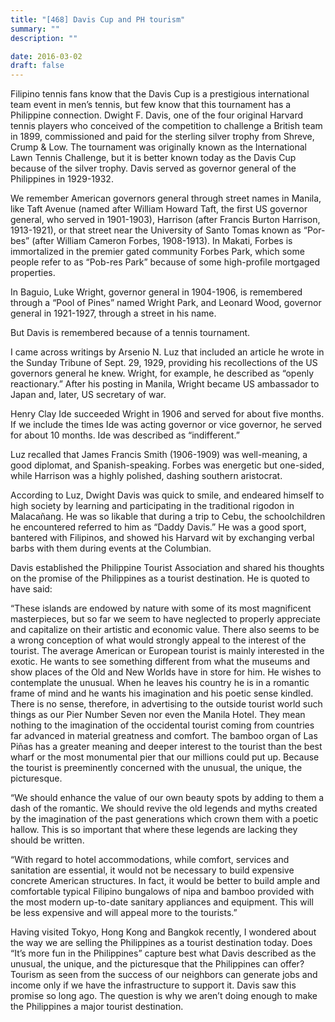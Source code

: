 ```yaml
---
title: "[468] Davis Cup and PH tourism"
summary: ""
description: ""

date: 2016-03-02
draft: false
---
```


Filipino tennis fans know that the Davis Cup is a prestigious international team event in men’s tennis, but few know that this tournament has a Philippine connection. Dwight F. Davis, one of the four original Harvard tennis players who conceived of the competition to challenge a British team in 1899, commissioned and paid for the sterling silver trophy from Shreve, Crump & Low. The tournament was originally known as the International Lawn Tennis Challenge, but it is better known today as the Davis Cup because of the silver trophy. Davis served as governor general of the Philippines in 1929-1932.

We remember American governors general through street names in Manila, like Taft Avenue (named after William Howard Taft, the first US governor general, who served in 1901-1903), Harrison (after Francis Burton Harrison, 1913-1921), or that street near the University of Santo Tomas known as “Por-bes” (after William Cameron Forbes, 1908-1913). In Makati, Forbes is immortalized in the premier gated community Forbes Park, which some people refer to as “Pob-res Park” because of some high-profile mortgaged properties.

In Baguio, Luke Wright, governor general in 1904-1906, is remembered through a “Pool of Pines” named Wright Park, and Leonard Wood, governor general in 1921-1927, through a street in his name.

But Davis is remembered because of a tennis tournament.

I came across writings by Arsenio N. Luz that included an article he wrote in the Sunday Tribune of Sept. 29, 1929, providing his recollections of the US governors general he knew. Wright, for example, he described as “openly reactionary.” After his posting in Manila, Wright became US ambassador to Japan and, later, US secretary of war.

Henry Clay Ide succeeded Wright in 1906 and served for about five months. If we include the times Ide was acting governor or vice governor, he served for about 10 months. Ide was described as “indifferent.”

Luz recalled that James Francis Smith (1906-1909) was well-meaning, a good diplomat, and Spanish-speaking. Forbes was energetic but one-sided, while Harrison was a highly polished, dashing southern aristocrat.

According to Luz, Dwight Davis was quick to smile, and endeared himself to high society by learning and participating in the traditional rigodon in Malacañang. He was so likable that during a trip to Cebu, the schoolchildren he encountered referred to him as “Daddy Davis.” He was a good sport, bantered with Filipinos, and showed his Harvard wit by exchanging verbal barbs with them during events at the Columbian.

Davis established the Philippine Tourist Association and shared his thoughts on the promise of the Philippines as a tourist destination. He is quoted to have said:

“These islands are endowed by nature with some of its most magnificent masterpieces, but so far we seem to have neglected to properly appreciate and capitalize on their artistic and economic value. There also seems to be a wrong conception of what would strongly appeal to the interest of the tourist. The average American or European tourist is mainly interested in the exotic. He wants to see something different from what the museums and show places of the Old and New Worlds have in store for him. He wishes to contemplate the unusual. When he leaves his country he is in a romantic frame of mind and he wants his imagination and his poetic sense kindled. There is no sense, therefore, in advertising to the outside tourist world such things as our Pier Number Seven nor even the Manila Hotel. They mean nothing to the imagination of the occidental tourist coming from countries far advanced in material greatness and comfort. The bamboo organ of Las Piñas has a greater meaning and deeper interest to the tourist than the best wharf or the most monumental pier that our millions could put up. Because the tourist is preeminently concerned with the unusual, the unique, the picturesque.

“We should enhance the value of our own beauty spots by adding to them a dash of the romantic. We should revive the old legends and myths created by the imagination of the past generations which crown them with a poetic hallow. This is so important that where these legends are lacking they should be written.

“With regard to hotel accommodations, while comfort, services and sanitation are essential, it would not be necessary to build expensive concrete American structures. In fact, it would be better to build ample and comfortable typical Filipino bungalows of nipa and bamboo provided with the most modern up-to-date sanitary appliances and equipment. This will be less expensive and will appeal more to the tourists.”

Having visited Tokyo, Hong Kong and Bangkok recently, I wondered about the way we are selling the Philippines as a tourist destination today. Does “It’s more fun in the Philippines” capture best what Davis described as the unusual, the unique, and the picturesque that the Philippines can offer? Tourism as seen from the success of our neighbors can generate jobs and income only if we have the infrastructure to support it. Davis saw this promise so long ago. The question is why we aren’t doing enough to make the Philippines a major tourist destination.
